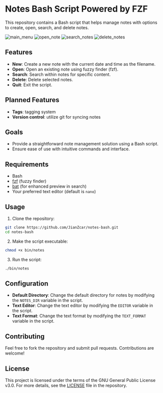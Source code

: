 # Notes Bash Script Powered by FZF

This repository contains a Bash script that helps manage notes with options to create, open, search, and delete notes.

![main_menu](https://i.imgur.com/5WXsOH1.png)
![open_note](https://i.imgur.com/lkyY8Fe.png)
![search_notes](https://i.imgur.com/NMbPXN7.png)
![delete_notes](https://i.imgur.com/5IljHKS.png)

## Features

- **New**: Create a new note with the current date and time as the filename.
- **Open**: Open an existing note using fuzzy finder (fzf).
- **Search**: Search within notes for specific content.
- **Delete**: Delete selected notes.
- **Quit**: Exit the script.

## Planned Features
- **Tags**: tagging system
- **Version control**: utilize git for syncing notes

## Goals

- Provide a straightforward note management solution using a Bash script.
- Ensure ease of use with intuitive commands and interface.

## Requirements

- Bash
- [fzf](https://github.com/junegunn/fzf) (fuzzy finder)
- [bat](https://github.com/sharkdp/bat) (for enhanced preview in search)
- Your preferred text editor (default is `nano`)

## Usage

1. Clone the repository:

```sh
git clone https://github.com/JianZcar/notes-bash.git
cd notes-bash
```

2. Make the script executable:

```sh
chmod +x bin/notes
```

3. Run the script:

```sh
./bin/notes
```

## Configuration

- **Default Directory**: Change the default directory for notes by modifying the `NOTES_DIR` variable in the script.
- **Text Editor**: Change the text editor by modifying the `EDITOR` variable in the script.
- **Text Format**: Change the text format by modifying the `TEXT_FORMAT` variable in the script.

## Contributing

Feel free to fork the repository and submit pull requests. Contributions are welcome!

## License

This project is licensed under the terms of the GNU General Public License v3.0. For more details, see the [LICENSE](LICENSE) file in the repository.
